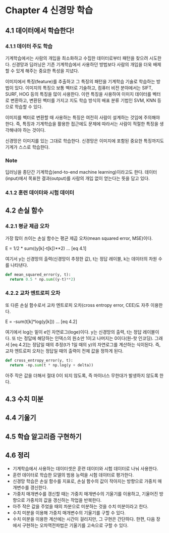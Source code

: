 # Chapter 4 신경망 학습

## 4.1 데이터에서 학습한다!

### 4.1.1 데이터 주도 학습
기계학습에서는 사람의 개입을 최소화하고 수집한 데이터로부터 패턴을 찾으려 시도한다. 신경망과 딥러닝은 기존 기계학습에서 사용하던 방법보다 사람의 개입을 더욱 배제할 수 있게 해주는 중요한 특성을 지녔다.

이미지에서 특징(feature)를 추출하고 그 특징의 패턴을 기계학습 기술로 학습하는 방법이 있다. 이미지의 특징으 보통 벡터로 기술하고, 컴퓨터 비전 분야에서는 SIFT, SURF, HOG 등의 특징을 많이 사용한다. 이런 특징을 사용하여 이미지 데이터를 벡터로 변환하고, 변환된 벡터를 가지고 지도 학습 방식의 배표 분류 기법인 SVM, KNN 등으로 학습할 수 있다.

이미지를 벡터로 변환할 때 사용하는 특징은 여전히 사람이 설계하는 것임에 주의해야 한다. 즉, 특징과 기계학습을 활용한 접근에도 문제에 따라서는 사람이 적절한 특징을 생각해내야 하는 것이다.

신경망은 이미지를 있는 그대로 학습한다. 신경망은 이미지에 포함된 중요한 특징까지도 기계가 스스로 학습한다.

### Note
딥러닝을 종단간 기계학습(end-to-end machine learning)이라고도 한다. 데이터(input)에서 목표한 결과(output)를 사람의 개입 없이 얻는다는 뜻을 담고 있다.

### 4.1.2 훈련 데이터와 시험 데이터

## 4.2 손실 함수

### 4.2.1 평균 제곱 오차
가장 많이 쓰이는 손실 함수는 평균 제곱 오차(mean squared error, MSE)이다.

E = 1/2 * sum((y[k]-t[k])**2) ... [eq 4.1]

여기서 y는 신경망의 출력(신경망이 추정한 값), t는 정답 레이블, k는 데이터의 차원 수를 나타낸다.

```Python
def mean_squared_error(y, t):
  return 0.5 * np.sum((y-t)**2)
```

### 4.2.2 교차 엔트로피 오차
또 다른 손실 함수로서 교차 엔트로피 오차(cross entropy error, CEE)도 자주 이용한다.

E = -sum(t[k]*log(y[k])) ... [eq 4.2]

여기에서 log는 밑이 e인 자연로그(loge)이다. y는 신경망의 출력, t는 정답 레이블이다. 또 t는 정답에 해당하는 인덱스의 원소만 1이고 나머지는 0이다(원-핫 인코딩). 그래서 [eq 4.2]는 정답일 때의 추정(t가 1일 때의 y)의 자연로그를 계산하는 식이된다. 즉, 교차 엔트로피 오차는 정답일 때의 출력이 전체 값을 정하게 된다.

```Python
def cross_entropy_error(y, t):
  return -np.sum(t * np.log(y + delta))
```

아주 작은 값을 더해서 절대 0이 되지 않도록, 즉 마이너스 무한대가 발생하지 않도록 한다.

## 4.3 수치 미분

## 4.4 기울기

## 4.5 학습 알고리즘 구현하기

## 4.6 정리
- 기계학습에서 사용하는 데이터셋은 훈련 데이터와 시험 데이터로 나눠 사용한다.
- 훈련 데이터로 학습한 모델의 범용 능력을 시험 데이터로 평가한다.
- 신경망 학습은 손실 함수를 지표로, 손실 함수의 값이 작아지는 방향으로 가중치 매개변수를 갱신한다.
- 가중치 매개변수를 갱신할 때는 가중치 매개변수의 기울기를 이용하고, 기울어진 방향으로 가중치의 값을 갱신하는 작업을 반복한다.
- 아주 작은 값을 주었을 때의 차분으로 미분하는 것을 수치 미분이라고 한다.
- 수치 미분을 이용해 가중치 매개변수의 기울기를 구할 수 있다.
- 수치 미분을 이용한 계산에는 시간이 걸리지만, 그 구현은 간단하다. 한편, 다음 장에서 구현하는 오차역전파법은 기울기를 고속으로 구할 수 있다.
